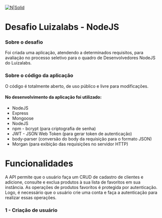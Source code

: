<p class="has-line-data" data-line-start="2" data-line-end="3"><a href="https://nodesource.com/products/nsolid"><img src="https://cldup.com/dTxpPi9lDf.thumb.png" alt="N|Solid"></a></p>
<h1 class="code-line" data-line-start=4 data-line-end=5 ><a id="Desafio_Luizalabs__NodeJS_4"></a>Desafio Luizalabs - NodeJS</h1>
<h3 class="code-line" data-line-start=6 data-line-end=7 ><a id="Sobre_o_desafio_6"></a>Sobre o desafio</h3>
<p class="has-line-data" data-line-start="9" data-line-end="10">Foi criada uma aplicação, atendendo a determinados requisitos, para avaliação no processo seletivo para o quadro de Desenvolvedores NodeJS do Luizalabs.</p>
<h3 class="code-line" data-line-start=12 data-line-end=13 ><a id="Sobre_o_cdigo_da_aplicao_12"></a>Sobre o código da aplicação</h3>
<p class="has-line-data" data-line-start="14" data-line-end="15">O código é totalmente aberto, de uso público e livre para modificações.</p>
<h4 class="code-line" data-line-start=16 data-line-end=17 ><a id="No_desenvolvimento_da_aplicao_foi_utilizado_16"></a>No desenvolvimento da aplicação foi utilizado:</h4>
<ul>
<li class="has-line-data" data-line-start="18" data-line-end="19">NodeJS</li>
<li class="has-line-data" data-line-start="19" data-line-end="20">Express</li>
<li class="has-line-data" data-line-start="20" data-line-end="21">Mongoose</li>
<li class="has-line-data" data-line-start="21" data-line-end="22">NodeJS</li>
<li class="has-line-data" data-line-start="22" data-line-end="23">npm - bcrypt (para criptografia de senha)</li>
<li class="has-line-data" data-line-start="23" data-line-end="24">JWT - JSON Web Token (para gerar token de autenticação)</li>
<li class="has-line-data" data-line-start="24" data-line-end="25">body-parser (conversão do body da requisição para o formato JSON)</li>
<li class="has-line-data" data-line-start="25" data-line-end="27">Morgan (para exibição das requisições no servidor HTTP)</li>
</ul>
<h1 class="code-line" data-line-start=27 data-line-end=28 ><a id="Funcionalidades_27"></a>Funcionalidades</h1>
<p class="has-line-data" data-line-start="29" data-line-end="30">A API permite que o usuário faça um CRUD de cadastro de clientes e adicione, consulte e exclua produtos à sua lista de favoritos em sua instância. As operações de produtos favoritos é protegida por autenticação. Logo, é necessário que o usuário crie uma conta e faça a autenticação para realizar essas operações.</p>
<h3 class="code-line" data-line-start=31 data-line-end=32 ><a id="1__Criao_de_usurio_31"></a>1 - Criação de usuário</h3>
